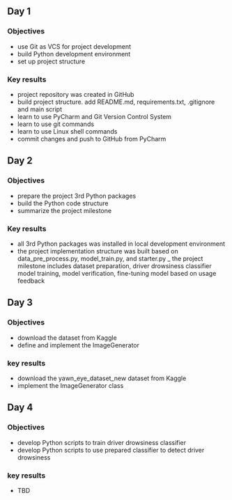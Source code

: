 ## Day 1
### Objectives
- use Git as VCS for project development
- build Python development environment
- set up project structure

### Key results
- project repository was created in GitHub
- build project structure. add README.md, requirements.txt, .gitignore and main script
- learn to use PyCharm and Git Version Control System
- learn to use git commands
- learn to use Linux shell commands
- commit changes and push to GitHub from PyCharm

## Day 2
### Objectives
- prepare the project 3rd Python packages
- build the Python code structure
- summarize the project milestone

### Key results
- all 3rd Python packages was installed in local development environment
- the project implementation structure was built based on data_pre_process.py, model_train.py, and starter.py
_ the project milestone includes dataset preparation, driver drowsiness classifier model training, model verification, fine-tuning model based on usage feedback

## Day 3
### Objectives
- download the dataset from Kaggle
- define and implement the ImageGenerator

### key results
- download the yawn_eye_dataset_new dataset from Kaggle
- implement the ImageGenerator class

## Day 4
### Objectives
- develop Python scripts to train driver drowsiness classifier
- develop Python scripts to use prepared classifier to detect driver drowsiness

### key results
- TBD